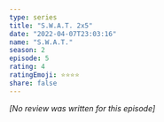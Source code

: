 ```yaml
---
type: series
title: "S.W.A.T. 2x5"
date: "2022-04-07T23:03:16"
name: "S.W.A.T."
season: 2
episode: 5
rating: 4
ratingEmoji: ⭐️⭐️⭐️⭐️
share: false
---
```


*[No review was written for this episode]*
